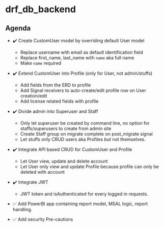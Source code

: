 # **drf_db_backend**

## Agenda

- :heavy_check_mark: Create CustomUser model by overriding default User model

  - Replace username with email as default identification field
  - Replace first_name, last_name with `name` aka full name
  - Make `name` required

- :heavy_check_mark: Extend CustomUser into Profile (only for User, not admin/stuffs)

  - Add fields from the ERD to profile
  - Add Signal receivers to auto-create/edit profile row on User creation/edit
  - Add license related fields with profile

- :heavy_check_mark: Divide admin into Superuser and Staff

  - Only let superuser be created by command line, no option for staffs/superusers to create from admin site
  - Create Staff group on migrate complete on post_migrate signal
  - Let stuffs only CRUD users aka Profiles but not themselves.

- :heavy_check_mark: Integrate API based CRUD for CustomUser and Profile
  - Let User view, update and delete account
  - Let User only view and update Profile because profile can only be deleted with account
- :heavy_check_mark: Integrate JWT
  - JWT token and isAuthenticated for every logged in requests.
- :white_check_mark: Add PowerBI app containing report model, MSAL logic, report handling.
- :white_check_mark: Add security Pre-cautions
